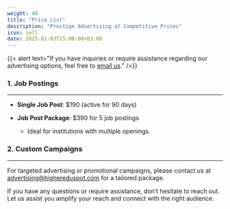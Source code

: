 ```yaml
---
weight: 40
title: "Price List"
description: "Prestige Advertising at Competitive Prices"
icon: sell
date: 2025-01-03T15:00:00+03:00
---
```


{{< alert text="If you have inquiries or require assistance regarding our advertising options, feel free to [email us](mailto:advertisement@highereduspot.com)." />}}

### 1. Job Postings

---

- **Single Job Post**: $190 (active for 90 days)

- **Job Post Package**: $390 for 5 job postings
  - Ideal for institutions with multiple openings.

### 2. Custom Campaigns

---

For targeted advertising or promotional campaigns, please contact us at advertising@highereduspot.com for a tailored package.

If you have any questions or require assistance, don’t hesitate to reach out. Let us assist you amplify your reach and connect with the right audience.

